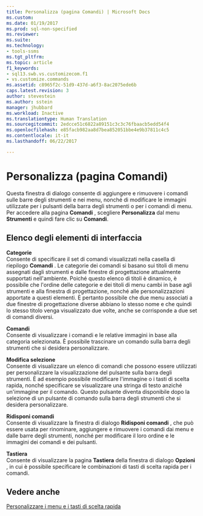 ```yaml
---
title: Personalizza (pagina Comandi) | Microsoft Docs
ms.custom: 
ms.date: 01/19/2017
ms.prod: sql-non-specified
ms.reviewer: 
ms.suite: 
ms.technology:
- tools-ssms
ms.tgt_pltfrm: 
ms.topic: article
f1_keywords:
- sql13.swb.vs.customizecom.f1
- vs.customize.commands
ms.assetid: c8965f2c-51d9-437d-a6f3-8ac2075ede6b
caps.latest.revision: 3
author: stevestein
ms.author: sstein
manager: jhubbard
ms.workload: Inactive
ms.translationtype: Human Translation
ms.sourcegitcommit: 2edcce51c6822a89151c3c3c76fbaacb5edd54f4
ms.openlocfilehash: e85facb982aa8d7bea852051bbe4e9b37811c4c5
ms.contentlocale: it-it
ms.lasthandoff: 06/22/2017

---
```

# <a name="customize-commands-page"></a>Personalizza (pagina Comandi)
Questa finestra di dialogo consente di aggiungere e rimuovere i comandi sulle barre degli strumenti e nei menu, nonché di modificare le immagini utilizzate per i pulsanti della barra degli strumenti o per i comandi di menu. Per accedere alla pagina **Comandi** , scegliere **Personalizza** dal menu **Strumenti** e quindi fare clic su **Comandi**.  
  
## <a name="uielement-list"></a>Elenco degli elementi di interfaccia  
**Categorie**  
Consente di specificare il set di comandi visualizzati nella casella di riepilogo **Comandi** . Le categorie dei comandi si basano sui titoli di menu assegnati dagli strumenti e dalle finestre di progettazione attualmente supportati nell'ambiente. Poiché questo elenco di titoli è dinamico, è possibile che l'ordine delle categorie e dei titoli di menu cambi in base agli strumenti e alla finestra di progettazione, nonché alle personalizzazioni apportate a questi elementi. È pertanto possibile che due menu associati a due finestre di progettazione diverse abbiano lo stesso nome e che quindi lo stesso titolo venga visualizzato due volte, anche se corrisponde a due set di comandi diversi.  
  
**Comandi**  
Consente di visualizzare i comandi e le relative immagini in base alla categoria selezionata. È possibile trascinare un comando sulla barra degli strumenti che si desidera personalizzare.  
  
**Modifica selezione**  
Consente di visualizzare un elenco di comandi che possono essere utilizzati per personalizzare la visualizzazione del pulsante sulla barra degli strumenti. È ad esempio possibile modificare l'immagine o i tasti di scelta rapida, nonché specificare se visualizzare una stringa di testo anziché un'immagine per il comando. Questo pulsante diventa disponibile dopo la selezione di un pulsante di comando sulla barra degli strumenti che si desidera personalizzare.  
  
**Ridisponi comandi**  
Consente di visualizzare la finestra di dialogo **Ridisponi comandi** , che può essere usata per rinominare, aggiungere e rimuovere i comandi dai menu e dalle barre degli strumenti, nonché per modificare il loro ordine e le immagini dei comandi e dei pulsanti.  
  
**Tastiera**  
Consente di visualizzare la pagina **Tastiera** della finestra di dialogo **Opzioni** , in cui è possibile specificare le combinazioni di tasti di scelta rapida per i comandi.  
  
## <a name="see-also"></a>Vedere anche  
[Personalizzare i menu e i tasti di scelta rapida](../../ssms/customize-menus-and-shortcut-keys.md)  
  

